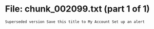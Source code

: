 ﻿# File: chunk_002099.txt (part 1 of 1)
```
Superseded version Save this title to My Account Set up an alert
```


